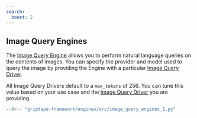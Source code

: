 ```yaml
---
search:
  boost: 2 
---
```


## Image Query Engines

The [Image Query Engine](../../reference/griptape/engines/image_query/image_query_engine.md) allows you to perform natural language queries on the contents of images. You can specify the provider and model used to query the image by providing the Engine with a particular [Image Query Driver](../drivers/image-query-drivers.md).

All Image Query Drivers default to a `max_tokens` of 256. You can tune this value based on your use case and the [Image Query Driver](../drivers/image-query-drivers.md) you are providing.

```python
--8<-- "griptape-framework/engines/src/image_query_engines_1.py"
```
